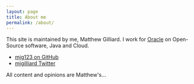 ```yaml
---
layout: page
title: About me
permalink: /about/
---
```


This site is maintained by me, Matthew Gilliard. I work for [Oracle](http://www.oracle.com) on Open-Source software, Java and Cloud.

* [mjg123 on GitHub](https://github.com/mjg123)
* [mjgilliard Twitter](https://twitter.com/MaximumGilliard)

All content and opinions are Matthew's...

